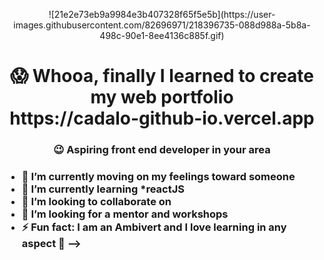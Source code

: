 <div style="text-align:center">
  <p>![21e2e73eb9a9984e3b407328f65f5e5b](https://user-images.githubusercontent.com/82696971/218396735-088d988a-5b8a-498c-90e1-8ee4136c885f.gif)

</p>
</div>


<H1 align = "center"> 😱 Whooa, finally I learned to create my web portfolio <br> https://cadalo-github-io.vercel.app </H1> 
<H3 align = "center">  😉 Aspiring front end developer in your area <h3>

- 🔭 I’m currently moving on my feelings toward someone
- 🌱 I’m currently learning *reactJS
- 👯 I’m looking to collaborate on 
- 🤔 I’m looking for a mentor and workshops
- ⚡ Fun fact: I am an Ambivert and I love learning in any aspect 🤠
-->
